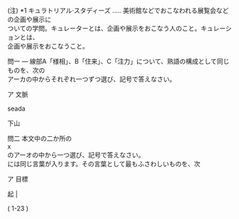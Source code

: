 \(注\) \*1 キュラトリアル·スタディーズ ..... 美術館などでおこなわれる展覧会などの企画や展示に<br>ついての学問。キュレーターとは、企画や展示をおこなう人のこと。キュレーションとは、<br>企画や展示をおこなうこと。

問一 –– 線部A「様相」、B「住来」、C「注力」について、熟語の構成として同じものを、次の<br>アーカの中からそれぞれ一つずつ選び、記号で答えなさい。

ア 文脈

seada

下山

問二 本文中の二か所の<br>x<br>のアーオの中から一つ選び、記号で答えなさい。<br>には同じ言葉が入ります。その言葉として最もふさわしいものを、次

ア 目標

起 \|

\( 1\-23 \)
